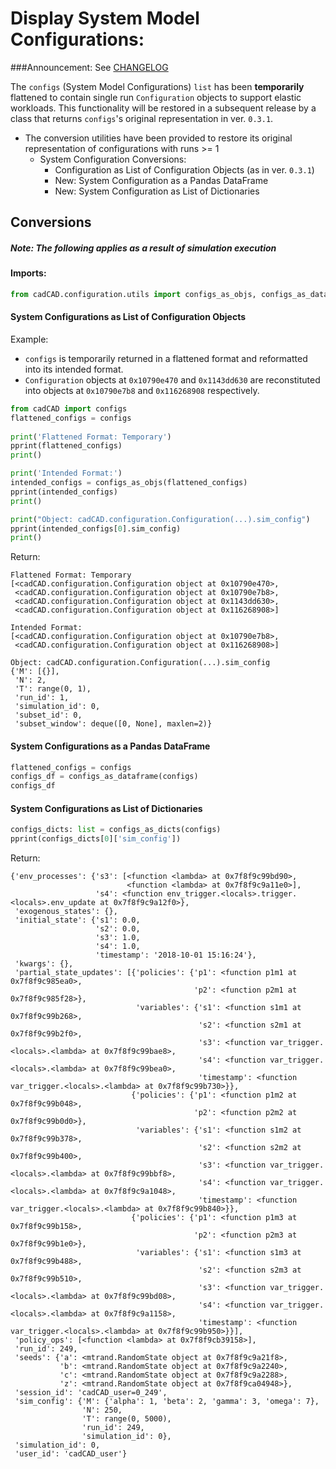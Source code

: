 # Display System Model Configurations:

###Announcement: 
See [CHANGELOG](CHANGELOG.md)

The `configs` (System Model Configurations) `list` has been **temporarily** flattened to contain single run 
`Configuration` objects to support elastic workloads. This functionality will be restored in a subsequent release by a 
class that returns `configs`'s original representation in ver. `0.3.1`.
* The conversion utilities have been provided to restore its original representation of configurations with 
runs >= 1
    * System Configuration Conversions:
        * Configuration as List of Configuration Objects (as in ver. `0.3.1`) 
        * New: System Configuration as a Pandas DataFrame
        * New: System Configuration as List of Dictionaries

## Conversions
##### Note: The following applies as a result of simulation execution

#### Imports:
```python
from cadCAD.configuration.utils import configs_as_objs, configs_as_dataframe, configs_as_dicts
```

#### System Configurations as List of Configuration Objects
Example:
* `configs` is temporarily returned in a flattened format and reformatted into its intended format. 
* `Configuration` objects at `0x10790e470` and `0x1143dd630` are reconstituted into objects at `0x10790e7b8` 
and `0x116268908` respectively.
```python
from cadCAD import configs
flattened_configs = configs
         
print('Flattened Format: Temporary')  
pprint(flattened_configs)
print()

print('Intended Format:')
intended_configs = configs_as_objs(flattened_configs)
pprint(intended_configs)
print()

print("Object: cadCAD.configuration.Configuration(...).sim_config")
pprint(intended_configs[0].sim_config)
print()
```
Return:
```
Flattened Format: Temporary
[<cadCAD.configuration.Configuration object at 0x10790e470>,
 <cadCAD.configuration.Configuration object at 0x10790e7b8>,
 <cadCAD.configuration.Configuration object at 0x1143dd630>,
 <cadCAD.configuration.Configuration object at 0x116268908>]

Intended Format:
[<cadCAD.configuration.Configuration object at 0x10790e7b8>,
 <cadCAD.configuration.Configuration object at 0x116268908>]

Object: cadCAD.configuration.Configuration(...).sim_config
{'M': [{}],
 'N': 2,
 'T': range(0, 1),
 'run_id': 1,
 'simulation_id': 0,
 'subset_id': 0,
 'subset_window': deque([0, None], maxlen=2)}
```

#### System Configurations as a Pandas DataFrame
```python
flattened_configs = configs
configs_df = configs_as_dataframe(configs)
configs_df
```

#### System Configurations as List of Dictionaries
```python
configs_dicts: list = configs_as_dicts(configs)
pprint(configs_dicts[0]['sim_config'])
```
Return:
```
{'env_processes': {'s3': [<function <lambda> at 0x7f8f9c99bd90>,
                          <function <lambda> at 0x7f8f9c9a11e0>],
                   's4': <function env_trigger.<locals>.trigger.<locals>.env_update at 0x7f8f9c9a12f0>},
 'exogenous_states': {},
 'initial_state': {'s1': 0.0,
                   's2': 0.0,
                   's3': 1.0,
                   's4': 1.0,
                   'timestamp': '2018-10-01 15:16:24'},
 'kwargs': {},
 'partial_state_updates': [{'policies': {'p1': <function p1m1 at 0x7f8f9c985ea0>,
                                         'p2': <function p2m1 at 0x7f8f9c985f28>},
                            'variables': {'s1': <function s1m1 at 0x7f8f9c99b268>,
                                          's2': <function s2m1 at 0x7f8f9c99b2f0>,
                                          's3': <function var_trigger.<locals>.<lambda> at 0x7f8f9c99bae8>,
                                          's4': <function var_trigger.<locals>.<lambda> at 0x7f8f9c99bea0>,
                                          'timestamp': <function var_trigger.<locals>.<lambda> at 0x7f8f9c99b730>}},
                           {'policies': {'p1': <function p1m2 at 0x7f8f9c99b048>,
                                         'p2': <function p2m2 at 0x7f8f9c99b0d0>},
                            'variables': {'s1': <function s1m2 at 0x7f8f9c99b378>,
                                          's2': <function s2m2 at 0x7f8f9c99b400>,
                                          's3': <function var_trigger.<locals>.<lambda> at 0x7f8f9c99bbf8>,
                                          's4': <function var_trigger.<locals>.<lambda> at 0x7f8f9c9a1048>,
                                          'timestamp': <function var_trigger.<locals>.<lambda> at 0x7f8f9c99b840>}},
                           {'policies': {'p1': <function p1m3 at 0x7f8f9c99b158>,
                                         'p2': <function p2m3 at 0x7f8f9c99b1e0>},
                            'variables': {'s1': <function s1m3 at 0x7f8f9c99b488>,
                                          's2': <function s2m3 at 0x7f8f9c99b510>,
                                          's3': <function var_trigger.<locals>.<lambda> at 0x7f8f9c99bd08>,
                                          's4': <function var_trigger.<locals>.<lambda> at 0x7f8f9c9a1158>,
                                          'timestamp': <function var_trigger.<locals>.<lambda> at 0x7f8f9c99b950>}}],
 'policy_ops': [<function <lambda> at 0x7f8f9cb39158>],
 'run_id': 249,
 'seeds': {'a': <mtrand.RandomState object at 0x7f8f9c9a21f8>,
           'b': <mtrand.RandomState object at 0x7f8f9c9a2240>,
           'c': <mtrand.RandomState object at 0x7f8f9c9a2288>,
           'z': <mtrand.RandomState object at 0x7f8f9ca04948>},
 'session_id': 'cadCAD_user=0_249',
 'sim_config': {'M': {'alpha': 1, 'beta': 2, 'gamma': 3, 'omega': 7},
                'N': 250,
                'T': range(0, 5000),
                'run_id': 249,
                'simulation_id': 0},
 'simulation_id': 0,
 'user_id': 'cadCAD_user'}
```
